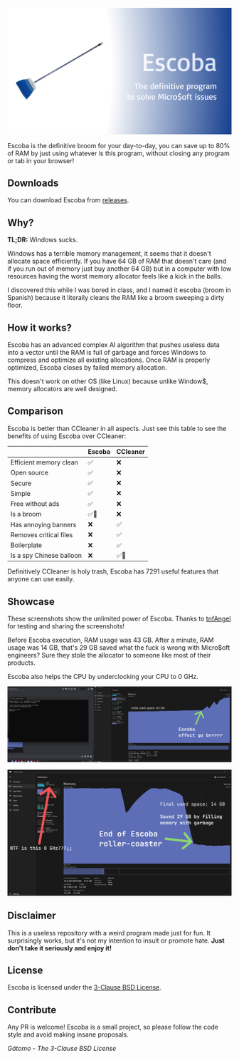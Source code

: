 ![logo](assets/banner.png)

Escoba is the definitive broom for your day-to-day, you can save up to 80% of RAM by just using whatever is this program, without closing any program or tab in your browser!

## Downloads

You can download Escoba from [releases](https://github.com/gatomod/escoba/releases).

## Why?

**TL;DR:** Windows sucks.

Windows has a terrible memory management, it seems that it doesn't allocate space efficiently. If you have 64 GB of RAM that doesn't care (and if you run out of memory just buy another 64 GB) but in a computer with low resources having the worst memory allocator feels like a kick in the balls.

I discovered this while I was bored in class, and I named it escoba (broom in Spanish) because it literally cleans the RAM like a broom sweeping a dirty floor.

## How it works?

Escoba has an advanced complex AI algorithm that pushes useless data into a vector until the RAM is full of garbage and forces Windows to compress and optimize all existing allocations. Once RAM is properly optimized, Escoba closes by failed memory allocation.

This doesn't work on other OS (like Linux) because unlike Window$, memory allocators are well designed.

## Comparison

Escoba is better than CCleaner in all aspects. Just see this table to see the benefits of using Escoba over CCleaner:

|                          | Escoba | CCleaner |
| ------------------------ | ------ | -------- |
| Efficient memory clean   | ✅      | ❌        |
| Open source              | ✅      | ❌        |
| Secure                   | ✅      | ❌        |
| Simple                   | ✅      | ❌        |
| Free without ads         | ✅      | ❌        |
| Is a broom               | ✅🧹     | ❌        |
| Has annoying banners     | ❌      | ✅        |
| Removes critical files   | ❌      | ✅        |
| Boilerplate              | ❌      | ✅        |
| Is a spy Chinese balloon | ❌      | ✅🎈       |

Definitively CCleaner is holy trash, Escoba has 7291 useful features that anyone can use easily.

## Showcase

These screenshots show the unlimited power of Escoba. Thanks to [tnfAngel](https://github.com/tnfangel) for testing and sharing the screenshots!

Before Escoba execution, RAM usage was 43 GB. After a minute, RAM usage was 14 GB, that's 29 GB saved what the fuck is wrong with Micro$oft engineers? Sure they stole the allocator to someone like most of their products.

Escoba also helps the CPU by underclocking your CPU to 0 GHz.

![Before](assets/showcase_tnfangel_1.png)

![After](assets/showcase_tnfangel_2.png)

## Disclaimer

This is a useless repository with a weird program made just for fun. It surprisingly works, but it's not my intention to insult or promote hate. **Just don't take it seriously and enjoy it!**

## License

Escoba is licensed under the [3-Clause BSD License](https://opensource.org/license/bsd-3-clause).

## Contribute

Any PR is welcome! Escoba is a small project, so please follow the code style and avoid making insane proposals.

*Gátomo - The 3-Clause BSD License*

